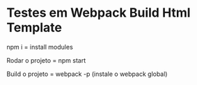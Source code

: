 # Testes em Webpack Build Html Template

npm i = install modules

Rodar o projeto = npm start

Build o projeto = webpack -p (instale o webpack global)

